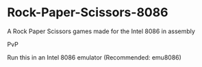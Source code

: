 # Rock-Paper-Scissors-8086

A Rock Paper Scissors games made for the Intel 8086 in assembly

PvP

Run this in an Intel 8086 emulator (Recommended: emu8086)
